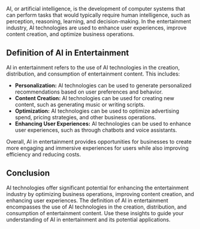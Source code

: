 

AI, or artificial intelligence, is the development of computer systems that can perform tasks that would typically require human intelligence, such as perception, reasoning, learning, and decision-making. In the entertainment industry, AI technologies are used to enhance user experiences, improve content creation, and optimize business operations.

Definition of AI in Entertainment
---------------------------------

AI in entertainment refers to the use of AI technologies in the creation, distribution, and consumption of entertainment content. This includes:

* **Personalization:** AI technologies can be used to generate personalized recommendations based on user preferences and behavior.
* **Content Creation:** AI technologies can be used for creating new content, such as generating music or writing scripts.
* **Optimization:** AI technologies can be used to optimize advertising spend, pricing strategies, and other business operations.
* **Enhancing User Experiences:** AI technologies can be used to enhance user experiences, such as through chatbots and voice assistants.

Overall, AI in entertainment provides opportunities for businesses to create more engaging and immersive experiences for users while also improving efficiency and reducing costs.

Conclusion
----------

AI technologies offer significant potential for enhancing the entertainment industry by optimizing business operations, improving content creation, and enhancing user experiences. The definition of AI in entertainment encompasses the use of AI technologies in the creation, distribution, and consumption of entertainment content. Use these insights to guide your understanding of AI in entertainment and its potential applications.
